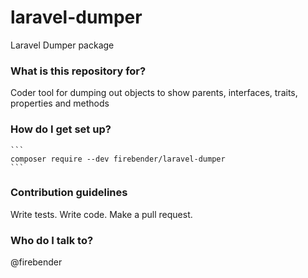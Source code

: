 # laravel-dumper #

Laravel Dumper package

### What is this repository for? ###

Coder tool for dumping out objects to show parents, interfaces, traits, properties and methods

### How do I get set up? ###

    ```
    composer require --dev firebender/laravel-dumper
    ```

### Contribution guidelines ###

Write tests. Write code. Make a pull request. 

### Who do I talk to? ###

@firebender
